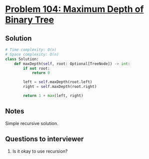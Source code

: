 # [Problem 104: Maximum Depth of Binary Tree](https://leetcode.com/problems/maximum-depth-of-binary-tree/)

## Solution

```py
# Time complexity: O(n)
# Space complexity: O(n)
class Solution:
    def maxDepth(self, root: Optional[TreeNode]) -> int:
        if not root:
            return 0

        left = self.maxDepth(root.left)
        right = self.maxDepth(root.right)

        return 1 + max(left, right)
```

## Notes

Simple recursive solution.

## Questions to interviewer

1. Is it okay to use recursion?
